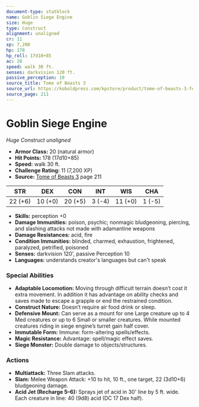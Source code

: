 ```yaml
---
document-type: statblock
name: Goblin Siege Engine
size: Huge
type: Construct
alignment: unaligned
cr: 11
xp: 7,200
hp: 178
hp_roll: 17d10+85
ac: 20
speed: walk 30 ft.
senses: darkvision 120 ft. 
passive_perception: 10
source_title: Tome of Beasts 3
source_url: https://koboldpress.com/kpstore/product/tome-of-beasts-3-for-5th-edition/
source_page: 211
---
```


# Goblin Siege Engine

*Huge* *Construct* *unaligned*

- **Armor Class:** 20 (natural armor)
- **Hit Points:** 178 (17d10+85)
- **Speed:** walk 30 ft.
- **Challenge Rating:** 11 (7,200 XP)
- **Source:** [Tome of Beasts 3](https://koboldpress.com/kpstore/product/tome-of-beasts-3-for-5th-edition/) page 211

| STR | DEX | CON | INT | WIS | CHA |
| --- | --- | --- | --- | --- | --- |
| 22 (+6) | 10 (+0) | 20 (+5) | 3 (-4) | 11 (+0) | 1 (-5) |

- **Skills:** perception +0
- **Damage Immunities:** poison, psychic; nonmagic bludgeoning, piercing, and slashing attacks not made with adamantine weapons
- **Damage Resistances:** acid, fire
- **Condition Immunities:** blinded, charmed, exhaustion, frightened, paralyzed, petrified, poisoned
- **Senses:** darkvision 120', passive Perception 10
- **Languages:** understands creator's languages but can't speak

### Special Abilities

- **Adaptable Locomotion:** Moving through difficult terrain doesn’t cost it extra movement. In addition it has advantage on ability checks and saves made to escape a grapple or end the restrained condition.
- **Construct Nature:** Doesn’t require air food drink or sleep.
- **Defensive Mount:** Can serve as a mount for one Large creature up to 4 Med creatures or up to 6 Small or smaller creatures. While mounted creatures riding in siege engine’s turret gain half cover.
- **Immutable Form:** Immune: form-altering spells/effects.
- **Magic Resistance:** Advantage: spell/magic effect saves.
- **Siege Monster:** Double damage to objects/structures.

### Actions

- **Multiattack:** Three Slam attacks.
- **Slam:** Melee Weapon Attack: +10 to hit, 10 ft., one target, 22 (3d10+6) bludgeoning damage.
- **Acid Jet (Recharge 5–6):** Sprays jet of acid in 30' line by 5 ft. wide. Each creature in line: 40 (9d8) acid (DC 17 Dex half).
